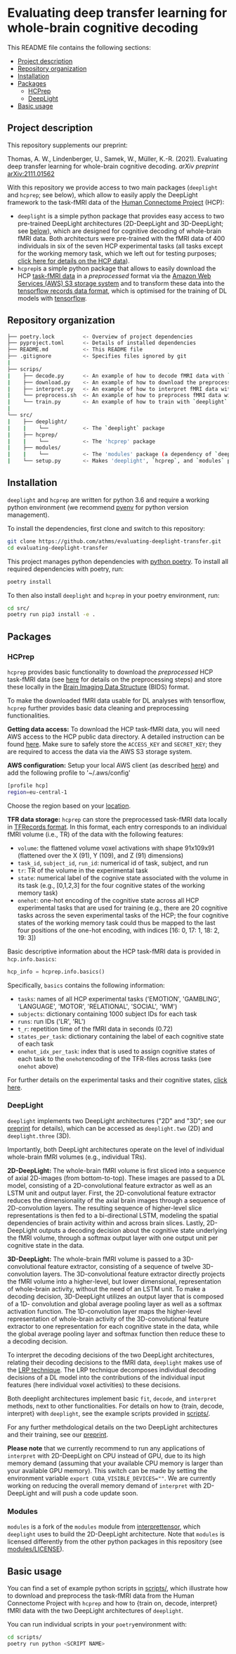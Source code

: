# Evaluating deep transfer learning for whole-brain cognitive decoding

This README file contains the following sections:
- [Project description](#Project-description)
- [Repository organization](#Repository-organization)
- [Installation](#Installation)
- [Packages](#Packages)
    - [HCPrep](#HCPrep)
    - [DeepLight](#DeepLight)
- [Basic usage](#Basic-usage)


## Project description

This repository supplements our preprint:

Thomas, A. W., Lindenberger, U., Samek, W., Müller, K.-R. (2021). Evaluating deep transfer learning for whole-brain cognitive decoding. *arXiv preprint* [arXiv:2111.01562](https://arxiv.org/abs/2111.01562)

With this repository we provide access to two main packages (`deeplight` and `hcprep`; see below), which allow to easily apply the DeepLight framework to the task-fMRI data of the [Human Connectome Project](http://www.humanconnectomeproject.org) (HCP): 
- `deeplight` is a simple python package that provides easy access to two pre-trained DeepLight architectures (2D-DeepLight and 3D-DeepLight; see [below](#DeepLight)), which are designed for cognitive decoding of whole-brain fMRI data. Both architecturs were pre-trained with the fMRI data of 400 individuals in six of the seven HCP experimental tasks (all tasks except for the working memory task, which we left out for testing purposes; [click here for details on the HCP data](https://www.sciencedirect.com/science/article/abs/pii/S1053811913005272?via%3Dihub)). 
- `hcprep`is a simple python package that allows to easily download the HCP [task-fMRI data](https://www.humanconnectome.org/study/hcp-young-adult/project-protocol/task-fmri) in a *preprocessed* format via the [Amazon Web Services (AWS) S3 storage system](https://www.humanconnectome.org/study/hcp-young-adult/article/hcp-s1200-release-now-available-amazon-web-services) and to transform these data into the [tensorflow records data format](https://www.tensorflow.org/tutorials/load_data/tfrecord), which is optimised for the training of DL models with [tensorflow](https://www.tensorflow.org).



## Repository organization

```bash
├── poetry.lock         <- Overview of project dependencies
├── pyproject.toml      <- Details of installed dependencies
├── README.md           <- This README file
├── .gitignore          <- Specifies files ignored by git
|
├── scrips/
|    ├── decode.py      <- An example of how to decode fMRI data with `deeplight`
|    ├── download.py    <- An example of how to download the preprocessed HCP fMRI data with `hcprep`
|    ├── interpret.py   <- An example of how to interpret fMRI data with `deeplight`
|    └── preprocess.sh  <- An example of how to preprocess fMRI data with `hcprep`
|    └── train.py       <- An example of how to train with `deeplight`
|
└── src/
|    ├── deeplight/
|    |    └──           <- The `deeplight` package
|    ├── hcprep/
|    |    └──           <- The 'hcprep' package
|    ├── modules/
|    |    └──           <- The 'modules' package (a dependency of `deeplight`)
|    └── setup.py       <- Makes 'deeplight', `hcprep`, and `modules` pip-installable (pip install -e .)  
```


## Installation
`deeplight` and `hcprep` are written for python 3.6 and require a working python environment (we recommend [pyenv](https://github.com/pyenv/pyenv) for python version management).

To install the dependencies, first clone and switch to this repository:
```bash
git clone https://github.com/athms/evaluating-deeplight-transfer.git
cd evaluating-deeplight-transfer
```

This project manages python dependencies with [python poetry](https://python-poetry.org/). To install all required dependencies with poetry, run:
```bash
poetry install
```

To then also install `deeplight` and `hcprep` in your poetry environment, run:
```bash
cd src/
poetry run pip3 install -e .
```


## Packages

### HCPrep
`hcprep` provides basic functionality to download the *preprocessed* HCP task-fMRI data (see [here](https://www.sciencedirect.com/science/article/abs/pii/S1053811913005053?casa_token=wjAW83r1nn8AAAAA:AwDgDeQIssqOi1zeLxLU8LHF-M542GoLGhEi79sDeTG6kh7r0ZTbxmf8ZBwE_foKv1KhoPQ_bjQ) for details on the preprocessing steps) and store these locally in the [Brain Imaging Data Structure](https://bids.neuroimaging.io) (BIDS) format.

To make the downloaded fMRI data usable for DL analyses with tensorflow, `hcprep` further provides basic data cleaning and preprocessing functionalities.  

**Getting data access:**
To download the HCP task-fMRI data, you will need AWS access to the HCP public data directory. A detailed instruction can be found [here](https://wiki.humanconnectome.org/display/PublicData/How+To+Connect+to+Connectome+Data+via+AWS). Make sure to safely store the `ACCESS_KEY` and `SECRET_KEY`; they are required to access the data via the AWS S3 storage system. 

**AWS configuration:**
Setup your local AWS client (as described [here](https://docs.aws.amazon.com/cli/latest/userguide/cli-configure-files.html)) and add the following profile to '~/.aws/config'

```bash
[profile hcp]
region=eu-central-1
```
Choose the region based on your [location](https://docs.aws.amazon.com/AmazonRDS/latest/UserGuide/Concepts.RegionsAndAvailabilityZones.html).

**TFR data storage:**
`hcprep` can store the preprocessed task-fMRI data locally in [TFRecords format](https://www.tensorflow.org/tutorials/load_data/tfrecord). In this format, each entry corresponds to an individual fMRI volume (i.e., TR) of the data with the following features:
- `volume`: the flattened volume voxel activations with shape 91x109x91 (flattened over the X (91), Y (109), and Z (91) dimensions)
- `task_id`, `subject_id`, `run_id`: numerical id of task, subject, and run
- `tr`: TR of the volume in the experimental task
- `state`: numerical label of the cognive state associated with the volume in its task (e.g., [0,1,2,3] for the four cognitive states of the working memory task)
- `onehot`: one-hot encoding of the cognitive state across all HCP experimental tasks that are used for training (e.g., there are 20 cognitive tasks across the seven experimental tasks of the HCP; the four cognitive states of the working memory task could thus be mapped to the last four positions of the one-hot encoding, with indices [16: 0, 17: 1, 18: 2, 19: 3])

Basic descriptive information about the HCP task-fMRI data is provided in `hcp.info.basics`:

```python
hcp_info = hcprep.info.basics()
```

Specifically, `basics` contains the following information:
- `tasks`: names of all HCP experimental tasks ('EMOTION', 'GAMBLING', 'LANGUAGE', 'MOTOR', 'RELATIONAL', 'SOCIAL', 'WM')
- `subjects`: dictionary containing 1000 subject IDs for each task
- `runs`: run IDs ('LR', 'RL')
- `t_r`: repetition time of the fMRI data in seconds (0.72)
- `states_per_task`: dictionary containing the label of each cognitive state of each task
- `onehot_idx_per_task`: index that is used to assign cognitive states of each task to the `onehot`encoding of the TFR-files across tasks (see `onehot` above)

For further details on the experimental tasks and their cognitive states, [click here](https://www.sciencedirect.com/science/article/abs/pii/S1053811913005272?via%3Dihub).


### DeepLight
`deeplight` implements two DeepLight architectures ("2D" and "3D"; see our [preprint](https://arxiv.org/abs/2111.01562) for details), which can be accessed as `deeplight.two` (2D) and `deeplight.three` (3D).

Importantly, both DeepLight architectures operate on the level of individual whole-brain fMRI volumes (e.g., individual TRs).

**2D-DeepLight:** The whole-brain fMRI volume is first sliced into a sequence of axial 2D-images (from bottom-to-top). These images are passed to a DL model, consisting of a 2D-convolutional feature extractor as well as an LSTM unit and output layer. First, the 2D-convolutional feature extractor reduces the dimensionality of the axial brain images through a sequence of 2D-convolution layers. The resulting sequence of higher-level slice representations is then fed to a bi-directional LSTM, modeling the spatial dependencies of brain activity within and across brain slices. Lastly, 2D-DeepLight outputs a decoding decision about the cognitive state underlying the fMRI volume, through a softmax output layer with one output unit per cognitive state in the data.

**3D-DeepLight:** The whole-brain fMRI volume is passed to a 3D-convolutional feature extractor, consisting of a sequence of twelve 3D-convolution layers. The 3D-convolutional feature extractor directly projects the fMRI volume into a higher-level, but lower dimensional, representation of whole-brain activity, without the need of an LSTM unit. To make a decoding decision, 3D-DeepLight utilizes an output layer that is composed of a 1D- convolution and global average pooling layer as well as a softmax activation function. The 1D-convolution layer maps the higher-level representation of whole-brain activity of the 3D-convolutional feature extractor to one representation for each cognitive state in the data, while the global average pooling layer and softmax function then reduce these to a decoding decision.

To interpret the decoding decisions of the two DeepLight architectures, relating their decoding decisions to the fMRI data, `deeplight` makes use of the [LRP technique](https://journals.plos.org/plosone/article?id=10.1371/journal.pone.0130140). The LRP technique decomposes individual decoding decisions of a DL model into the contributions of the individual input features (here individual voxel activities) to these decisions. 

Both deeplight architectures implement basic `fit`, `decode`, and `interpret` methods, next to other functionalities. For details on how to {train, decode, interpret} with `deeplight`, see the example scripts provided in [scripts/](scripts/).

For any further methdological details on the two DeepLight architectures and their training, see our [preprint](https://arxiv.org/abs/2111.01562).

**Please note** that we currently recommend to run any applications of `interpret` with 2D-DeepLight on CPU instead of GPU, due to its high memory demand (assuming that your available CPU memory is larger than your available GPU memory). This switch can be made by setting the environment variable `export CUDA_VISIBLE_DEVICES=""`. We are currently working on reducing the overall memory demand of `interpret` with 2D-DeepLight and will push a code update soon. 


### Modules
`modules` is a fork of the `modules` module from [interprettensor](https://github.com/VigneshSrinivasan10/interprettensor), which `deeplight` uses to build the 2D-DeepLight architecture. Note that `modules` is licensed differently from the other python packages in this repository (see [modules/LICENSE](modules/LICENSE)).


## Basic usage
You can find a set of example python scripts in [scripts/](scripts/), which illustrate how to download and preprocess the task-fMRI data from the Human Connectome Project with `hcprep` and how to {train on, decode, interpret} fMRI data with the two DeepLight architectures of `deeplight`.

You can run individual scripts in your `poetry`environment with: 
```bash
cd scripts/
poetry run python <SCRIPT NAME>
```
